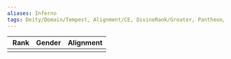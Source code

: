 ```yaml
---
aliases: Inferno
tags: Deity/Domain/Tempest, Alignment/CE, DivineRank/Greater, Pantheon/Thediac
---
```

| Rank | Gender | Alignment |
|:-:|:-:|:-:|
||||
